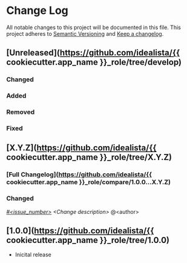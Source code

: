 # Change Log

All notable changes to this project will be documented in this file.
This project adheres to [Semantic Versioning](http://semver.org/) and [Keep a changelog](https://github.com/olivierlacan/keep-a-changelog).

## [Unreleased](https://github.com/idealista/{{ cookiecutter.app_name }}_role/tree/develop)
### Changed
### Added
### Removed
### Fixed

## [X.Y.Z](https://github.com/idealista/{{ cookiecutter.app_name }}_role/tree/X.Y.Z)
### [Full Changelog](https://github.com/idealista/{{ cookiecutter.app_name }}_role/compare/1.0.0...X.Y.Z)
### Changed
 *[#<issue_number>](https://github.com/idealista/java_role/issues/<issue_number>) \<Change description\>* @\<author\>

## [1.0.0](https://github.com/idealista/{{ cookiecutter.app_name }}_role/tree/1.0.0)
- Inicital release
